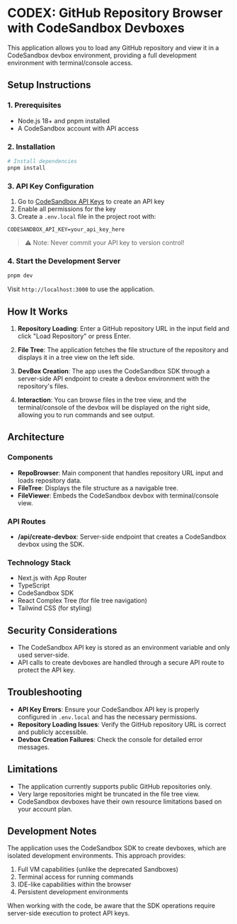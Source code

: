# CODEX: GitHub Repository Browser with CodeSandbox Devboxes

This application allows you to load any GitHub repository and view it in a CodeSandbox devbox environment, providing a full development environment with terminal/console access.

## Setup Instructions

### 1. Prerequisites

- Node.js 18+ and pnpm installed
- A CodeSandbox account with API access

### 2. Installation

```bash
# Install dependencies
pnpm install
```

### 3. API Key Configuration

1. Go to [CodeSandbox API Keys](https://codesandbox.io/t/api) to create an API key
2. Enable all permissions for the key
3. Create a `.env.local` file in the project root with:

```
CODESANDBOX_API_KEY=your_api_key_here
```

> ⚠️ Note: Never commit your API key to version control!

### 4. Start the Development Server

```bash
pnpm dev
```

Visit `http://localhost:3000` to use the application.

## How It Works

1. **Repository Loading**: Enter a GitHub repository URL in the input field and click "Load Repository" or press Enter.

2. **File Tree**: The application fetches the file structure of the repository and displays it in a tree view on the left side.

3. **DevBox Creation**: The app uses the CodeSandbox SDK through a server-side API endpoint to create a devbox environment with the repository's files.

4. **Interaction**: You can browse files in the tree view, and the terminal/console of the devbox will be displayed on the right side, allowing you to run commands and see output.

## Architecture

### Components

- **RepoBrowser**: Main component that handles repository URL input and loads repository data.
- **FileTree**: Displays the file structure as a navigable tree.
- **FileViewer**: Embeds the CodeSandbox devbox with terminal/console view.

### API Routes

- **/api/create-devbox**: Server-side endpoint that creates a CodeSandbox devbox using the SDK.

### Technology Stack

- Next.js with App Router
- TypeScript
- CodeSandbox SDK
- React Complex Tree (for file tree navigation)
- Tailwind CSS (for styling)

## Security Considerations

- The CodeSandbox API key is stored as an environment variable and only used server-side.
- API calls to create devboxes are handled through a secure API route to protect the API key.

## Troubleshooting

- **API Key Errors**: Ensure your CodeSandbox API key is properly configured in `.env.local` and has the necessary permissions.
- **Repository Loading Issues**: Verify the GitHub repository URL is correct and publicly accessible.
- **Devbox Creation Failures**: Check the console for detailed error messages.

## Limitations

- The application currently supports public GitHub repositories only.
- Very large repositories might be truncated in the file tree view.
- CodeSandbox devboxes have their own resource limitations based on your account plan.

## Development Notes

The application uses the CodeSandbox SDK to create devboxes, which are isolated development environments. This approach provides:

1. Full VM capabilities (unlike the deprecated Sandboxes)
2. Terminal access for running commands
3. IDE-like capabilities within the browser
4. Persistent development environments

When working with the code, be aware that the SDK operations require server-side execution to protect API keys.
